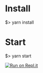 # Install

$> yarn install

# Start

$> yarn start

[![Run on Repl.it](https://repl.it/badge/github/cybermonday420/scraper)](https://repl.it/github/cybermonday420/scraper)